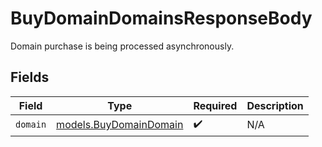 # BuyDomainDomainsResponseBody

Domain purchase is being processed asynchronously.


## Fields

| Field                                                  | Type                                                   | Required                                               | Description                                            |
| ------------------------------------------------------ | ------------------------------------------------------ | ------------------------------------------------------ | ------------------------------------------------------ |
| `domain`                                               | [models.BuyDomainDomain](../models/buydomaindomain.md) | :heavy_check_mark:                                     | N/A                                                    |